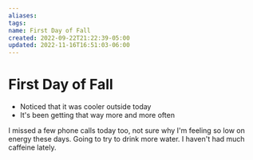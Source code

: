 ```yaml
---
aliases: 
tags: 
name: First Day of Fall
created: 2022-09-22T21:22:39-05:00
updated: 2022-11-16T16:51:03-06:00
---
```

# First Day of Fall

- Noticed that it was cooler outside today
- It's been getting that way more and more often

I missed a few phone calls today too, not sure why I'm feeling so low on energy these days.  Going to try to drink more water.  I haven't had much caffeine lately. 